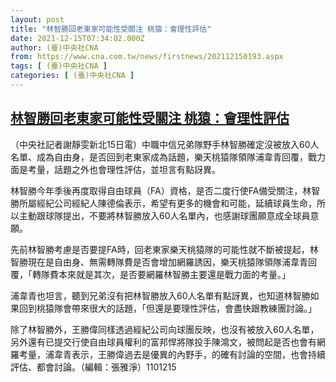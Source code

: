 ```yaml
---
layout: post
title: "林智勝回老東家可能性受關注 桃猿：會理性評估"
date: 2021-12-15T07:34:02.000Z
author: (臺)中央社CNA
from: https://www.cna.com.tw/news/firstnews/202112150193.aspx
tags: [ (臺)中央社CNA ]
categories: [ (臺)中央社CNA ]
---
```

<!--1639553642000-->
[林智勝回老東家可能性受關注 桃猿：會理性評估](https://www.cna.com.tw/news/firstnews/202112150193.aspx)
------

<div>
<div></div><div><p>（中央社記者謝靜雯新北15日電）中職中信兄弟隊野手林智勝確定沒被放入60人名單、成為自由身，是否回到老東家成為話題，樂天桃猿隊領隊浦韋青回覆，戰力面是考量，話題之外也會理性評估，並坦言有點訝異。</p><p>林智勝今年季後再度取得自由球員（FA）資格，是否二度行使FA備受關注，林智勝所屬經紀公司經紀人陳德倫表示，希望有更多的機會和可能，延續球員生命，所以主動跟球隊提出，不要將林智勝放入60人名單內，也感謝球團願意成全球員意願。</p><p>先前林智勝考慮是否要提FA時，回老東家樂天桃猿隊的可能性就不斷被提起，林智勝現在是自由身、無需轉隊費是否會增加網羅誘因，樂天桃猿隊領隊浦韋青回覆，「轉隊費本來就是其次，是否要網羅林智勝主要還是戰力面的考量。」</p><p>浦韋青也坦言，聽到兄弟沒有把林智勝放入60人名單有點訝異，也知道林智勝如果回到桃猿隊會帶來很大的話題，「但還是要理性評估，會盡快跟教練團討論。」</p><p>除了林智勝外，王勝偉同樣透過經紀公司向球團反映，也沒有被放入60人名單，另外還有已提交行使自由球員權利的富邦悍將隊投手陳鴻文，被問起是否也會有網羅考量，浦韋青表示，王勝偉過去是優異的內野手，的確有討論的空間，也會持續評估、都會討論。（編輯：張雅淨）1101215</p></div>
</div>
